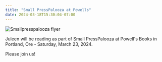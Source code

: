 ```yaml
---
title: "Small PressPalooza at Powells"
date: 2024-03-18T15:30:04-07:00
---
```

![Smallpresspalooza flyer](/images/sm-press-powells-2024.jpg)

Juleen will be reading as part of Small PressPalooza at Powell's Books in Portland, Ore - Saturday, March 23, 2024.

Please join us!